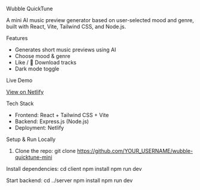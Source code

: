 Wubble QuickTune 

A mini AI music preview generator based on user-selected mood and genre, built with React, Vite, Tailwind CSS, and Node.js.

Features

- Generates short music previews using AI
- Choose mood & genre
- Like / 💾 Download tracks
- Dark mode toggle

Live Demo

[View on Netlify](https://wubble-preview.netlify.app/)

Tech Stack

- Frontend: React + Tailwind CSS + Vite
- Backend: Express.js (Node.js)
- Deployment: Netlify

Setup & Run Locally

1. Clone the repo:
git clone https://github.com/YOUR_USERNAME/wubble-quicktune-mini

Install dependencies:
cd client
npm install
npm run dev

Start backend:
cd ../server
npm install
npm run dev
